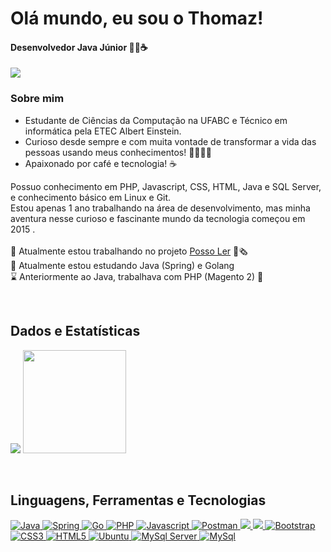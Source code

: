 <h1 align="left">Olá mundo, eu sou o Thomaz!</h1>
<h4 align="left">Desenvolvedor Java Júnior <!-- | Mercado Livre --> 👨‍💻☕</h4>
<!-- <h4 align="left">Desenvolvedor Java Júnior | Mercado Livre 👨‍💻🐘</h4> -->
<a href="https://linkedin.com/in/thomaz-ferreira-1b904015a" target="blank">
  <img src="https://img.shields.io/badge/LinkedIn-0077B5?style=for-the-badge&logo=linkedin&logoColor=white"></img>
</a>
<h3>Sobre mim</h3>
<p align="left">
  <ul>
    <li>Estudante de Ciências da Computação na UFABC e Técnico em informática pela ETEC Albert Einstein.</li>
    <li>Curioso desde sempre e com muita vontade de transformar a vida das pessoas usando meus conhecimentos! 👨🏾‍🚀🚀</li>
    <li>Apaixonado por café e tecnologia! ☕</li>
  </ul>
  Possuo conhecimento em PHP, Javascript, CSS, HTML, Java e SQL Server, e conhecimento básico em Linux e Git.
  <br>
  Estou apenas 1 ano trabalhando na área de desenvolvimento, mas minha aventura nesse curioso e fascinante mundo da tecnologia começou em 2015 .
  <br><br>
  🔭 Atualmente estou trabalhando no projeto <a target="_blank" href='https://github.com/thomazf/PossoLer'>Posso Ler</a> 📰🗞️
  <br>
  🌱 Atualmente estou estudando Java (Spring) e Golang


  <br>
  ⌛ Anteriormente ao Java, trabalhava com PHP (Magento 2) 🐘
</p>
<br>

## Dados e Estatísticas

<p align="left">
  <img src="https://github-readme-stats.vercel.app/api/top-langs/?username=snowhom&layout=compact&langs_count=10&theme=dark"></img>
  <img height='165' src="https://github-readme-stats.vercel.app/api?username=snowhom&show_icons=true&theme=dark&hide=contribs,prs&count_private=true"></img>
</p>
<br>


## Linguagens, Ferramentas e Tecnologias
<p align="left">
  <a href="https://www.java.com" target="_blank">
    <img src="https://img.shields.io/badge/Java-ED8B00?style=for-the-badge&logo=java&logoColor=white" alt="Java"/>
  </a>
  <a href="https://spring.io/" target="_blank">
    <img src="https://img.shields.io/badge/Spring-6DB33F?style=for-the-badge&logo=spring&logoColor=white" alt="Spring"/>
  </a>
  <a href="https://go.dev/" target="_blank">
    <img src="https://img.shields.io/badge/Go-00ADD8?style=for-the-badge&logo=go&logoColor=white" alt="Go"/>
  </a>
  <a href="https://www.php.net" target="_blank">
    <img src="https://img.shields.io/badge/PHP-777BB4?style=for-the-badge&logo=php&logoColor=white" alt="PHP"/>
  </a>
  <a href="https://developer.mozilla.org/en-US/docs/Web/JavaScript" target="_blank">
    <img src="https://img.shields.io/badge/JavaScript-323330?style=for-the-badge&logo=javascript&logoColor=F7DF1E" alt="Javascript"/>
  </a>
  <a href="https://postman.com" target="_blank">
    <img src="https://img.shields.io/badge/Postman-FF6C37?style=for-the-badge&logo=Postman&logoColor=white" alt="Postman"/>
  </a>
  <a href="https://git-scm.com/" target="_blank">
    <img src="https://img.shields.io/badge/Git-F05032?style=for-the-badge&logo=git&logoColor=white"/>
  </a>
  <a href="https://code.visualstudio.com/">
    <img src="https://img.shields.io/badge/Visual_Studio_Code-0078D4?style=for-the-badge&logo=visual%20studio%20code&logoColor=white"/>
  </a>
  <a href="https://getbootstrap.com" target="_blank">
    <img src="https://img.shields.io/badge/Bootstrap-563D7C?style=for-the-badge&logo=bootstrap&logoColor=white" alt="Bootstrap"/> 
  </a>
  <a href="https://www.w3schools.com/css/" target="_blank">
    <img src="https://img.shields.io/badge/CSS3-1572B6?style=for-the-badge&logo=css3&logoColor=white" alt="CSS3"/>
  </a>
  <a href="https://www.w3.org/html/" target="_blank">
    <img src="https://img.shields.io/badge/HTML5-E34F26?style=for-the-badge&logo=html5&logoColor=white" alt="HTML5"/>
  </a>
  <a href="https://ubuntu.com/" target="_blank">
    <img src="https://img.shields.io/badge/Ubuntu-E95420?style=for-the-badge&logo=ubuntu&logoColor=white" alt="Ubuntu"/>
  </a>
  <a href="https://www.microsoft.com/en-us/sql-server" target="_blank">
    <img src="https://img.shields.io/badge/Microsoft%20SQL%20Sever-CC2927?style=for-the-badge&logo=microsoft%20sql%20server&logoColor=white" alt="MySql Server"/>
  </a>
  <a href="https://www.mysql.com/" target="_blank">
    <img src="https://img.shields.io/badge/MySQL-00000F?style=for-the-badge&logo=mysql&logoColor=white" alt="MySql"/>
  </a>
</p>
